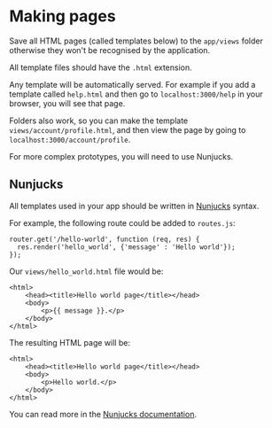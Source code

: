# Making pages

Save all HTML pages (called templates below) to the `app/views` folder otherwise they won't be recognised by the application.

All template files should have the `.html` extension.

Any template will be automatically served. For example if you add a template called `help.html` and then go to `localhost:3000/help` in your browser, you will see that page.

Folders also work, so you can make the template `views/account/profile.html`, and then view the page by going to `localhost:3000/account/profile`.

For more complex prototypes, you will need to use Nunjucks.

## Nunjucks

All templates used in your app should be written in [Nunjucks](https://mozilla.github.io/nunjucks/templating.html) syntax.

For example, the following route could be added to `routes.js`:

    router.get('/hello-world', function (req, res) {
      res.render('hello_world', {'message' : 'Hello world'});
    });

Our `views/hello_world.html` file would be:

    <html>
        <head><title>Hello world page</title></head>
        <body>
            <p>{{ message }}.</p>
        </body>
    </html>

The resulting HTML page will be:

    <html>
        <head><title>Hello world page</title></head>
        <body>
            <p>Hello world.</p>
        </body>
    </html>

You can read more in the [Nunjucks documentation](https://mozilla.github.io/nunjucks/templating.html).

